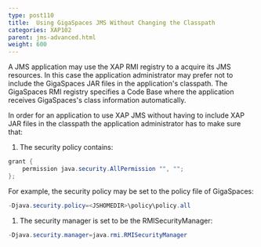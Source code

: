 ```yaml
---
type: post110
title:  Using GigaSpaces JMS Without Changing the Classpath
categories: XAP102
parent: jms-advanced.html
weight: 600
---
```




A JMS application may use the XAP RMI registry to a acquire its JMS resources. In this case the application administrator may prefer not to include the GigaSpaces JAR files in the application's classpath. The GigaSpaces RMI registry specifies a Code Base where the application receives GigaSpaces's class information automatically.

In order for an application to use XAP JMS without having to include XAP JAR files in the classpath the application administrator has to make sure that:

1. The security policy contains:


```java
grant {
    permission java.security.AllPermission "", "";
};
```

For example, the security policy may be set to the policy file of GigaSpaces:


```java
-Djava.security.policy=<JSHOMEDIR>\policy\policy.all
```

1. The security manager is set to be the RMISecurityManager:


```java
-Djava.security.manager=java.rmi.RMISecurityManager
```
